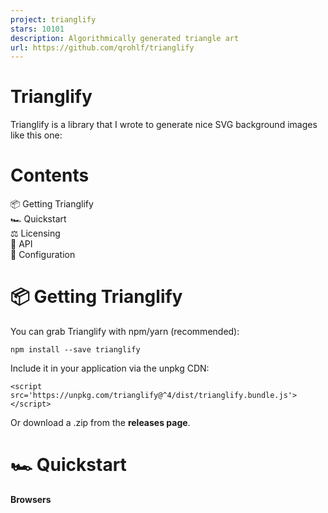 ```yaml
---
project: trianglify
stars: 10101
description: Algorithmically generated triangle art
url: https://github.com/qrohlf/trianglify
---
```


Trianglify
==========

Trianglify is a library that I wrote to generate nice SVG background images like this one:

Contents
========

📦 Getting Trianglify  
🏎 Quickstart  
⚖️ Licensing  
📖 API  
🎨 Configuration

📦 Getting Trianglify
=====================

You can grab Trianglify with npm/yarn (recommended):

```
npm install --save trianglify
```

Include it in your application via the unpkg CDN:

```
<script src='https://unpkg.com/trianglify@^4/dist/trianglify.bundle.js'></script>
```

Or download a .zip from the **releases page**.

🏎 Quickstart
=============

**Browsers**

<script src\='https://unpkg.com/trianglify@^4/dist/trianglify.bundle.js'\></script\>
<script\>
  const pattern \= trianglify({
    width: window.innerWidth,
    height: window.innerHeight
  })
  document.body.appendChild(pattern.toCanvas())
</script\>

**Node**

const trianglify \= require('trianglify')
const fs \= require('fs')

const canvas \= trianglify({
  width: 1920,
  height: 1080
}).toCanvas()

const file \= fs.createWriteStream('trianglify.png')
canvas.createPNGStream().pipe(file)

You can see the `examples/` folder for more usage examples.

The https://trianglify.io/ GUI is a good place to play around with the various configuration parameters and see their effect on the generated output, live.

⚖️ Licensing
============

The source code of Trianglify is licensed under version 3 of the GNU General Public License (GPLv3). This means that any websites, apps, or other projects that include the Trianglify javascript library need to be released under a compatible open-source license. If you are interested in using Trianglify in a closed-source project, please email qr@qrohlf.com to purchase a commercial license.

**However**, it's worth noting that you own the copyright to the output image files which you create using Trianglify, just like you own the copyright to an image created using something like GIMP. If you just want to use an image file that was generated using Trianglify in your project, and do not plan to distribute the Trianglify source code or compiled versions of it, you do not need to worry about the license restrictions described above.

📖 API
======

Trianglify is primarily used by calling the `trianglify` function, which returns a `trianglify.Pattern` object.

// load the library, either via a window global (browsers) or require call (node)
// in es-module environments, you can \`import trianglify from 'trianglify'\` as well
const trianglify \= window.trianglify || require('trianglify')

const options \= { height: 400, width: 600 }
const pattern \= trianglify(options)
console.log(pattern instanceof trianglify.Pattern) // true

pattern
-------

This object holds the generated geometry and colors, and exposes a number of methods for rendering this geometry to the DOM or a Canvas.

**`pattern.opts`**

Object containing the options used to generate the pattern.

**`pattern.points`**

The pseudo-random point grid used for the pattern geometry, in the following format:

\[
  \[x, y\],
  \[x, y\],
  \[x, y\],
  // and so on...
\]

**`pattern.polys`**

The array of colored polygons that make up the pattern, in the following format:

// {x, y} center of the first polygon in the pattern
pattern.polys\[0\].centroid

// \[i, i, i\] three indexes into the pattern.points array, 
// defining the shape corners
pattern.polys\[0\].vertexIndices

// Chroma.js color object defining the color of the polygon
pattern.polys\[0\].color

**`pattern.toSVG(destSVG?, svgOpts?)`**

Rendering function for SVG. In browser or browser-like (e.g. JSDOM) environments, this will return a SVGElement DOM node. In node environments, this will return a lightweight node tree structure that can be serialized to a valid SVG string using the `toString()` function.

If an existing svg element is passed as the `destSVG`, this function will render the pattern to the pre-existing element instead of creating a new one.

The `svgOpts` option allows for some svg-specific customizations to the output:

const svgOpts \= {
  // Include or exclude the xmlns='http://www.w3.org/2000/svg' attribute on
  // the root <svg> tag. See https://github.com/qrohlf/trianglify/issues/41
  // for additional details on why this is sometimes important
  includeNamespace: true,
  // Controls how many decimals to round coordinate values to.
  // You can set this to -1 to disable rounding. Default is 1.
  coordinateDecimals: 1
}

**`pattern.toSVGTree(svgOpts?)`**

Alternate rendering function for SVG. Returns a lightweight node tree structure that can be seralized to a valid SVG string using the `toString()` function. In node environments, this is an alias for `pattern.toSVG()`.

**`pattern.toCanvas(destCanvas?, canvasOpts?)`**

Rendering function for canvas. In browser and browser-like environments, returns a Canvas HTMLElement node. In node environments, this will return a node-canvas object which follows a superset of the Web Canvas API.

If an existing canvas element is passed as the `destCanvas`, this function will render the pattern to the pre-existing element instead of creating a new one.

To use this in a node.js environment, the optional dependency node-canvas needs to be installed as a dependency of your project `npm install -save canvas`.

The `canvasOpts` option allows for some canvas-specific customizations to the output:

const canvasOpts \= {
  // determines how the canvas is rendered on high-DPI (aka "retina") devices.
  // - 'auto' will automatically render the canvas at the appropriate scale ratio
  //   for pixel-perfect display.
  // - a numeric value will render the canvas at that specific scale factor
  //   for example, 2.0 will render it at 2x resolution, wheras 0.5 will render
  //   at half resolution
  // - 'false' will disable scaling, and the canvas will be rendered at the 
  //   exact resolution specified by \`width, height\`
  scaling: 'auto',
  // if the canvas is rendered at a different resolution than the {width, height}
  // trianglify will apply some inline style attributes to scale it back to
  // the requested {width, height} options. Set applyCssScaling to false to 
  // disable this behavior.
  applyCssScaling: true
}

🎨 Configuration
================

Trianglify is configured by an options object passed in as the only argument. The following option keys are supported, see below for a complete description of what each option does.

const defaultOptions \= {
  width: 600,
  height: 400,
  cellSize: 75,
  variance: 0.75,
  seed: null,
  xColors: 'random',
  yColors: 'match',
  fill: true,
  palette: trianglify.colorbrewer,
  colorSpace: 'lab',
  colorFunction: trianglify.colorFunctions.interpolateLinear(0.5),
  strokeWidth: 0,
  points: null
}

**`width`**

Integer, defaults to `600`. Specify the width in pixels of the pattern to generate.

**`height`**

Integer, defaults to `400`. Specify the height in pixels of the pattern to generate.

**`cellSize`**

Integer, defaults to `75`. Specify the size in pixels of the mesh used to generate triangles. Larger values will result in coarser patterns, smaller values will result in finer patterns. Note that very small values may dramatically increase the runtime of Trianglify.

**`variance`**

Decimal value between 0 and 1 (inclusive), defaults to `0.75`. Specify the amount of randomness used when generating triangles. You may set this higher than 1, but doing so may result in patterns that include "gaps" at the edges.

**`seed`**

String, defaults to `null`. Seeds the random number generator to create repeatable patterns. When set to null, the RNG will be seeded with random values from the environment. An example usage would be passing in blog post titles as the seed to generate unique but consistient trianglify patterns for every post on a blog site.

**`xColors`**

False, string, or array of CSS-formatted colors, default is `'random'`. Specify the color gradient used on the x axis.

Valid string values are 'random', or the name of a colorbrewer palette (i.e. 'YlGnBu' or 'RdBu'). When set to 'random', a gradient will be randomly selected from the colorbrewer library.

Valid array values should specify the color stops in any CSS format (i.e. `['#000000', '#4CAFE8', '#FFFFFF']`).

**`yColors`**

False, string or array of CSS-formatted colors, default is `'match'`. When set to 'match' the x-axis color gradient will be used on both axes. Otherwise, accepts the same options as xColors.

**`palette`**

The array of color combinations to pick from when using `random` for the xColors or yColors. See `src/utils/colorbrewer.js` for the format of this data.

**`colorSpace`**

String, defaults to `'lab'`. Set the color space used for generating gradients. Supported values are rgb, hsv, hsl, hsi, lab and hcl. See this blog post for some background on why this matters.

**`colorFunction`**

Specify a custom function for coloring triangles, defaults to `null`. Accepts a function to override the standard gradient coloring, which is passed a variety of data about the pattern and each polygon and must return a Chroma.js color object.

See `examples/color-function-example.html` and `src/utils/colorFunctions.js` for more information about the built-in color functions, and how to write custom color functions.

**`fill`**

Boolean, defaults to `true`. Specifies whether the polygons generated by Trianglify should be filled in.

**`strokeWidth`**

Number, defaults to 0. Specify the width of the strokes used to outline the polygons. This can be used in conjunction with `fill: false` to generate weblike patterns.

**`points`**

Array of points (\[x, y\]) to triangulate, defaults to null. When not specified an array randomised points is generated filling the space. Points must be within the coordinate space defined by `width` and `height`. See `examples/custom-points-example.html` for a demonstration of how this option can be used to generate circular trianglify patterns.
